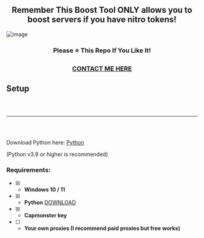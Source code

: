 <h1 align="center">
  
</h1>

<h2 align="center">
  Remember This Boost Tool ONLY allows you to boost servers if you have nitro tokens!
</h2>

![image](https://i.ibb.co/cN6QwD3/ima3434ge.webp) 

<h3 align="center">
Please ⭐ This Repo If You Like It!
</h3>
<h3 align="center">
<a href="https://guns.lol/solve">CONTACT ME HERE</a>
</h3>



## Setup
<hr style="border-radius: 2%; margin-top: 60px; margin-bottom: 60px;" noshade="" size="20" width="100%">

Download Python here: [Python](https://www.python.org/downloads/) 

(Python v3.9 or higher is recommended)



### Requirements:
- [x] - **Windows 10 / 11**
- [x] - **Python** [DOWNLOAD](https://www.python.org/ftp/python/3.10.5/python-3.10.5-amd64.exe)
- [x] - **Capmonster key** 
- [ ] - **Your own proxies (I recommend paid proxies but free works)**
